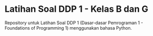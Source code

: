 # Latihan Soal DDP 1 - Kelas B dan G

Repository untuk Latihan Soal DDP 1 (Dasar-dasar Pemrograman 1 - Foundations of Programming 1) menggunakan bahasa Python.
